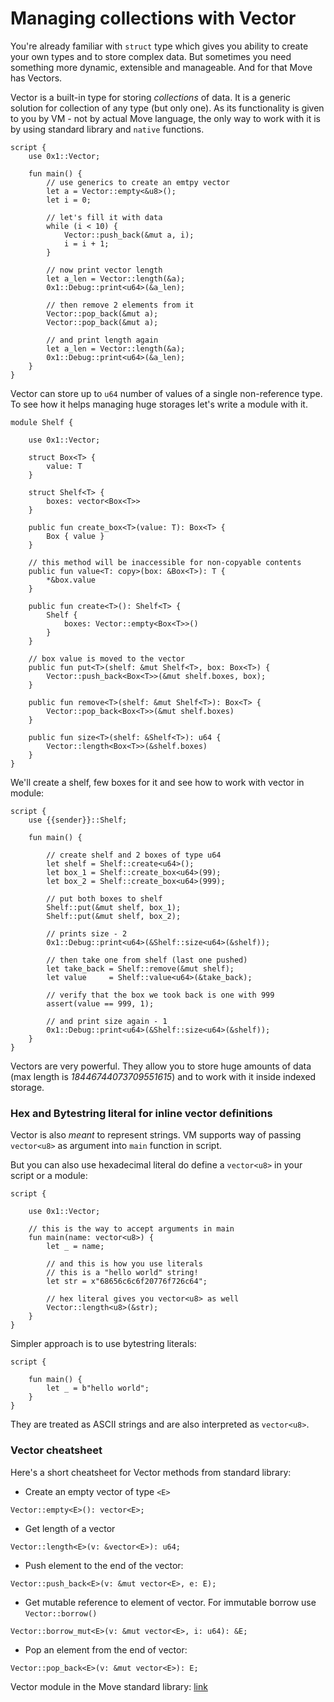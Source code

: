 # Managing collections with Vector

You're already familiar with `struct` type which gives you ability to create your own types and to store complex data. But sometimes you need something more dynamic, extensible and manageable. And for that Move has Vectors.

Vector is a built-in type for storing *collections* of data. It is a generic solution for collection of any type (but only one). As its functionality is given to you by VM - not by actual Move language, the only way to work with it is by using standard library and `native` functions.

```Move
script {
    use 0x1::Vector;

    fun main() {
        // use generics to create an emtpy vector
        let a = Vector::empty<&u8>();
        let i = 0;

        // let's fill it with data
        while (i < 10) {
            Vector::push_back(&mut a, i);
            i = i + 1;
        }

        // now print vector length
        let a_len = Vector::length(&a);
        0x1::Debug::print<u64>(&a_len);

        // then remove 2 elements from it
        Vector::pop_back(&mut a);
        Vector::pop_back(&mut a);

        // and print length again
        let a_len = Vector::length(&a);
        0x1::Debug::print<u64>(&a_len);
    }
}
```

Vector can store up to `u64` number of values of a single non-reference type. To see how it helps managing huge storages let's write a module with it.

```Move
module Shelf {

    use 0x1::Vector;

    struct Box<T> {
        value: T
    }

    struct Shelf<T> {
        boxes: vector<Box<T>>
    }

    public fun create_box<T>(value: T): Box<T> {
        Box { value }
    }

    // this method will be inaccessible for non-copyable contents
    public fun value<T: copy>(box: &Box<T>): T {
        *&box.value
    }

    public fun create<T>(): Shelf<T> {
        Shelf {
            boxes: Vector::empty<Box<T>>()
        }
    }

    // box value is moved to the vector
    public fun put<T>(shelf: &mut Shelf<T>, box: Box<T>) {
        Vector::push_back<Box<T>>(&mut shelf.boxes, box);
    }

    public fun remove<T>(shelf: &mut Shelf<T>): Box<T> {
        Vector::pop_back<Box<T>>(&mut shelf.boxes)
    }

    public fun size<T>(shelf: &Shelf<T>): u64 {
        Vector::length<Box<T>>(&shelf.boxes)
    }
}
```

We'll create a shelf, few boxes for it and see how to work with vector in module:

```Move
script {
    use {{sender}}::Shelf;

    fun main() {

        // create shelf and 2 boxes of type u64
        let shelf = Shelf::create<u64>();
        let box_1 = Shelf::create_box<u64>(99);
        let box_2 = Shelf::create_box<u64>(999);

        // put both boxes to shelf
        Shelf::put(&mut shelf, box_1);
        Shelf::put(&mut shelf, box_2);

        // prints size - 2
        0x1::Debug::print<u64>(&Shelf::size<u64>(&shelf));

        // then take one from shelf (last one pushed)
        let take_back = Shelf::remove(&mut shelf);
        let value     = Shelf::value<u64>(&take_back);

        // verify that the box we took back is one with 999
        assert(value == 999, 1);

        // and print size again - 1
        0x1::Debug::print<u64>(&Shelf::size<u64>(&shelf));
    }
}
```

Vectors are very powerful. They allow you to store huge amounts of data (max length is *18446744073709551615*) and to work with it inside indexed storage.

### Hex and Bytestring literal for inline vector definitions

Vector is also *meant* to represent strings. VM supports way of passing `vector<u8>` as argument into `main` function in script.

But you can also use hexadecimal literal do define a `vector<u8>` in your script or a module:

```Move
script {

    use 0x1::Vector;

    // this is the way to accept arguments in main
    fun main(name: vector<u8>) {
        let _ = name;

        // and this is how you use literals
        // this is a "hello world" string!
        let str = x"68656c6c6f20776f726c64";

        // hex literal gives you vector<u8> as well
        Vector::length<u8>(&str);
    }
}
```

Simpler approach is to use bytestring literals:

```Move
script {

    fun main() {
        let _ = b"hello world";
    }
}
```

They are treated as ASCII strings and are also interpreted as `vector<u8>`.

### Vector cheatsheet

Here's a short cheatsheet for Vector methods from standard library:

- Create an empty vector of type `<E>`
```Move
Vector::empty<E>(): vector<E>;
```
- Get length of a vector
```Move
Vector::length<E>(v: &vector<E>): u64;
```
- Push element to the end of the vector:
```Move
Vector::push_back<E>(v: &mut vector<E>, e: E);
```
- Get mutable reference to element of vector. For immutable borrow use `Vector::borrow()`
```
Vector::borrow_mut<E>(v: &mut vector<E>, i: u64): &E;
```
- Pop an element from the end of vector:
```
Vector::pop_back<E>(v: &mut vector<E>): E;
```

Vector module in the Move standard library: [link](https://github.com/diem/move/blob/main/language/move-stdlib/sources/Vector.move)
